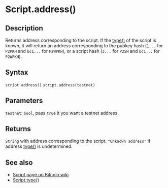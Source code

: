 # Script.address()

## Description

Returns address corresponding to the script. If the [type()](type.md) of the script is known, it will return an address corresponding to the pubkey hash (`1...` for `P2PKH` and `bc1...` for `P2WPKH`), or a script hash (`3...` for `P2SH` and `bc1...` for `P2WPKH`).

## Syntax

`script.address()`
`script.address(testnet)`

## Parameters

`testnet`: `bool`, pass `true` it you want a testnet address.

## Returns

`String` with address corresponding to the script. `"Unknown address"` if address [type()](type.md) is undetermined.

## See also

- [Script page on Bitcoin wiki](https://en.bitcoin.it/wiki/Script)
- [Script.type()](type.md)